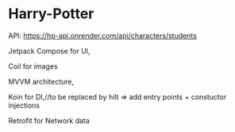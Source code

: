 # Harry-Potter

API: https://hp-api.onrender.com/api/characters/students

Jetpack Compose for UI,

Coil for images

MVVM architecture,

Koin for DI,//to be replaced by hilt => add entry points + constuctor injections

Retrofit for Network data
